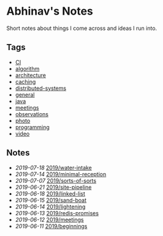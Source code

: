 # Abhinav's Notes

Short notes about things I come across and ideas I run into.

## Tags

- [CI](./tags/CI)
- [algorithm](./tags/algorithm)
- [architecture](./tags/architecture)
- [caching](./tags/caching)
- [distributed-systems](./tags/distributed-systems)
- [general](./tags/general)
- [java](./tags/java)
- [meetings](./tags/meetings)
- [observations](./tags/observations)
- [photo](./tags/photo)
- [programming](./tags/programming)
- [video](./tags/video)

## Notes

- *2019-07-18* [2019/water-intake](./2019/water-intake)
- *2019-07-14* [2019/minimal-reception](./2019/minimal-reception)
- *2019-07-07* [2019/sorts-of-sorts](./2019/sorts-of-sorts)
- *2019-06-21* [2019/site-pipeline](./2019/site-pipeline)
- *2019-06-18* [2019/linked-list](./2019/linked-list)
- *2019-06-15* [2019/sand-boat](./2019/sand-boat)
- *2019-06-14* [2019/lightening](./2019/lightening)
- *2019-06-13* [2019/redis-promises](./2019/redis-promises)
- *2019-06-12* [2019/meetings](./2019/meetings)
- *2019-06-11* [2019/beginnings](./2019/beginnings)
